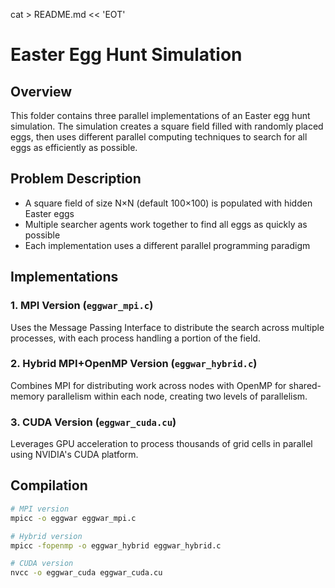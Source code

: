 cat > README.md << 'EOT'
# Easter Egg Hunt Simulation

## Overview

This folder contains three parallel implementations of an Easter egg hunt simulation. The simulation creates a square field filled with randomly placed eggs, then uses different parallel computing techniques to search for all eggs as efficiently as possible.

## Problem Description

- A square field of size N×N (default 100×100) is populated with hidden Easter eggs
- Multiple searcher agents work together to find all eggs as quickly as possible
- Each implementation uses a different parallel programming paradigm

## Implementations

### 1. MPI Version (`eggwar_mpi.c`)
Uses the Message Passing Interface to distribute the search across multiple processes, with each process handling a portion of the field.

### 2. Hybrid MPI+OpenMP Version (`eggwar_hybrid.c`)
Combines MPI for distributing work across nodes with OpenMP for shared-memory parallelism within each node, creating two levels of parallelism.

### 3. CUDA Version (`eggwar_cuda.cu`)
Leverages GPU acceleration to process thousands of grid cells in parallel using NVIDIA's CUDA platform.

## Compilation

```bash
# MPI version
mpicc -o eggwar eggwar_mpi.c

# Hybrid version
mpicc -fopenmp -o eggwar_hybrid eggwar_hybrid.c

# CUDA version
nvcc -o eggwar_cuda eggwar_cuda.cu